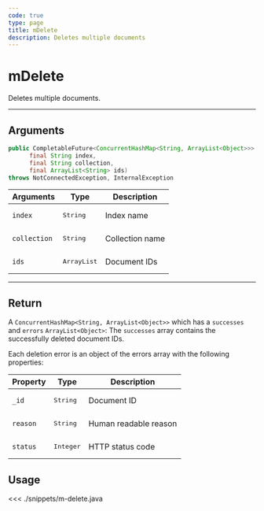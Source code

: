 ```yaml
---
code: true
type: page
title: mDelete
description: Deletes multiple documents
---
```


# mDelete

Deletes multiple documents.

---

## Arguments 

```java
public CompletableFuture<ConcurrentHashMap<String, ArrayList<Object>>> mDelete(
      final String index,
      final String collection,
      final ArrayList<String> ids)
throws NotConnectedException, InternalException

```

| Arguments          | Type                                                    | Description                       |
| ------------------ | ------------------------------------------------------- | --------------------------------- |
| `index`            | <pre>String</pre>                                       | Index name                        |
| `collection`       | <pre>String</pre>                                       | Collection name                   |
| `ids`              | <pre>ArrayList<String></pre>                            | Document IDs                      |
---

## Return

A `ConcurrentHashMap<String, ArrayList<Object>>` which has a `successes` and `errors` `ArrayList<Object>`:
The `successes` array contains the successfully deleted document IDs.

Each deletion error is an object of the errors array with the following properties:

| Property     | Type                                         | Description                      |
|------------- |--------------------------------------------- |--------------------------------- |
| `_id`        | <pre>String</pre>                            | Document ID                      |
| `reason`     | <pre>String</pre> | Human readable reason            |
| `status`     | <pre>Integer</pre>                           | HTTP status code |

## Usage

<<< ./snippets/m-delete.java

